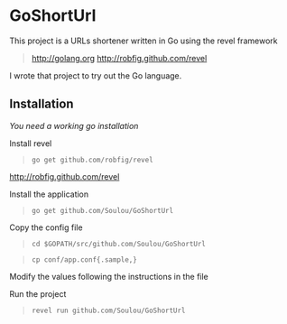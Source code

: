 # GoShortUrl

This project is a URLs shortener written in Go using the revel framework 
> http://golang.org
> http://robfig.github.com/revel

I wrote that project to try out the Go language.


## Installation
*You need a working go installation*

Install revel 
> `go get github.com/robfig/revel`

http://robfig.github.com/revel

Install the application
> `go get github.com/Soulou/GoShortUrl`

Copy the config file
> `cd $GOPATH/src/github.com/Soulou/GoShortUrl`

> `cp conf/app.conf{.sample,}`

Modify the values following the instructions in the file

Run the project 
> `revel run github.com/Soulou/GoShortUrl`




